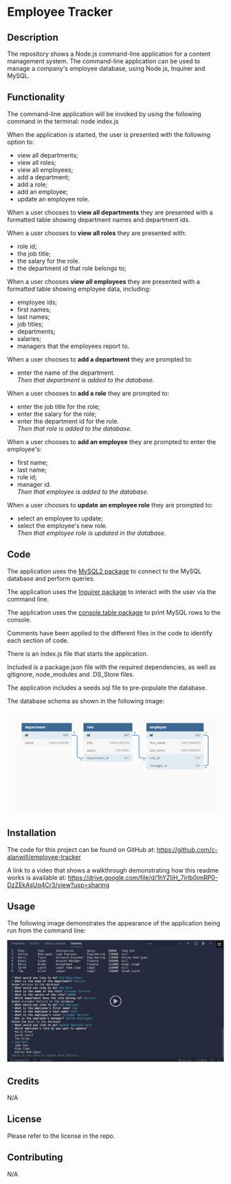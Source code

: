 # Employee Tracker

## Description

The repository shows a Node.js command-line application for a content management system.  The command-line application can be used to manage a company's employee database, using Node.js, Inquirer and MySQL.  


## Functionality

The command-line application will be invoked by using the following command in the terminal: node index.js

When the application is started, the user is presented with the following option to: 
* view all departments; 
* view all roles; 
* view all employees; 
* add a department; 
* add a role; 
* add an employee; 
* update an employee role.  

When a user chooses to **view all departments** they are presented with a formatted table showing department names and department ids.  

When a user chooses to **view all roles** they are presented with:
* role id; 
* the job title; 
* the salary for the role.
* the department id that role belongs to; 

When a user chooses **view all employees** they are presented with a formatted table showing employee data, including: 
* employee ids; 
* first names; 
* last names; 
* job titles;
* departments; 
* salaries; 
* managers that the employees report to.

When a user chooses to **add a department** they are prompted to:
* enter the name of the department.<br>
*Then that department is added to the database.*

When a user chooses to **add a role** they are prompted to: 
* enter the job title for the role;
* enter the salary for the role; 
* enter the department id for the role.<br>
*Then that role is added to the database.*

When a user chooses to **add an employee** they are prompted to enter the employee's:
* first name;
* last name;
* role id; 
* manager id.<br>
*Then that employee is added to the database.*

When a user chooses to **update an employee role** they are prompted to:
* select an employee to update; 
* select the employee's new role.<br>
*Then that employee role is updated in the database.* 

## Code

The application uses the [MySQL2 package](https://www.npmjs.com/package/mysql2) to connect to the MySQL database and perform queries.

The application uses the [Inquirer package](https://www.npmjs.com/package/inquirer/v/8.2.4) to interact with the user via the command line.

The application uses the [console.table package](https://www.npmjs.com/package/console.table) to print MySQL rows to the console.

Comments have been applied to the different files in the code to identify each section of code. 

There is an index.js file that starts the application.

Included is a package.json file with the required dependencies, as well as gitignore, node_modules and .DS_Store files.

The application includes a seeds.sql file to pre-populate the database. 

The database schema as shown in the following image:

![Database schema includes tables labeled “employee,” role,” and “department.”](./Assets/12-sql-homework-demo-01.png)


## Installation

The code for this project can be found on GitHub at: https://github.com/c-alanwill/employee-tracker

A link to a video that shows a walkthrough demonstrating how this readme works is available at: https://drive.google.com/file/d/1hYZIiH_7irIb0jmRP0-DzZEkAsUq4Cr3/view?usp=sharing

## Usage

The following image demonstrates the appearance of the application being run from the command line:

![Team](./Assets/12-sql-homework-video-thumbnail.png)

## Credits

N/A

## License

Please refer to the license in the repo.

## Contributing

N/A